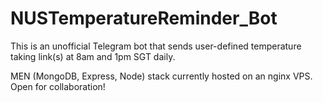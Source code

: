 # NUSTemperatureReminder_Bot

This is an unofficial Telegram bot that sends user-defined temperature taking link(s) at 8am and 1pm SGT daily.


MEN (MongoDB, Express, Node) stack currently hosted on an nginx VPS. Open for collaboration!